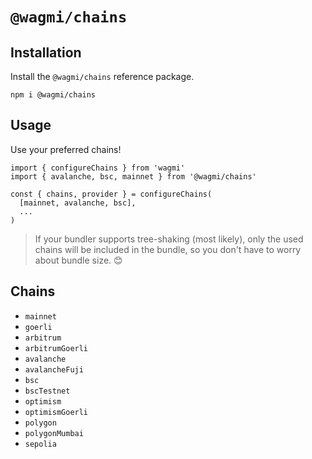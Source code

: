 # `@wagmi/chains`

## Installation

Install the `@wagmi/chains` reference package.

```
npm i @wagmi/chains
```

## Usage

Use your preferred chains!

```tsx
import { configureChains } from 'wagmi'
import { avalanche, bsc, mainnet } from '@wagmi/chains'

const { chains, provider } = configureChains(
  [mainnet, avalanche, bsc],
  ...
)
```

> If your bundler supports tree-shaking (most likely), only the used chains will be included in the bundle, so you don't have to worry about bundle size. 😊

## Chains

- `mainnet`
- `goerli`
- `arbitrum`
- `arbitrumGoerli`
- `avalanche`
- `avalancheFuji`
- `bsc`
- `bscTestnet`
- `optimism`
- `optimismGoerli`
- `polygon`
- `polygonMumbai`
- `sepolia`
